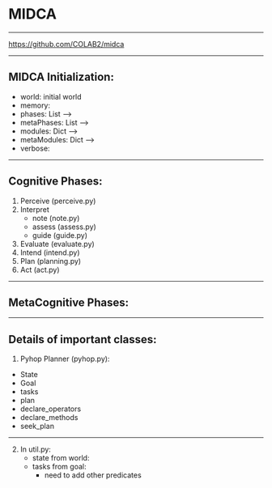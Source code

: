 # MIDCA 

---

https://github.com/COLAB2/midca

---

## MIDCA Initialization: 

- world: initial world 
- memory: 
- phases: List -->  
- metaPhases: List --> 
- modules: Dict --> 
- metaModules: Dict --> 
- verbose: 

---

## Cognitive Phases: 

1. Perceive (perceive.py)
2. Interpret 
    - note (note.py) 
    - assess (assess.py) 
    - guide (guide.py) 
3. Evaluate (evaluate.py)
4. Intend (intend.py)
5. Plan (planning.py)
6. Act (act.py)

---

## MetaCognitive Phases: 

---

## Details of important classes: 

1. Pyhop Planner (pyhop.py): 
- State 
- Goal 
- tasks 
- plan
- declare_operators 
- declare_methods 
- seek_plan

---

2. In util.py: 
    - state from world: 
    - tasks from goal: 
        - need to add other predicates

